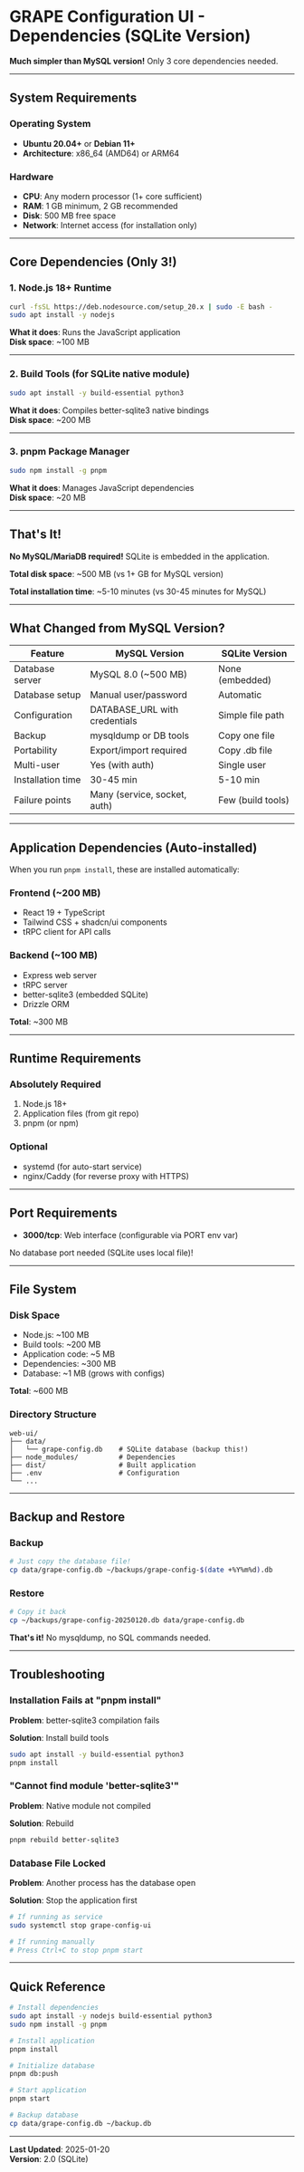 # GRAPE Configuration UI - Dependencies (SQLite Version)

**Much simpler than MySQL version!** Only 3 core dependencies needed.

---

## System Requirements

### Operating System
- **Ubuntu 20.04+** or **Debian 11+**
- **Architecture**: x86_64 (AMD64) or ARM64

### Hardware
- **CPU**: Any modern processor (1+ core sufficient)
- **RAM**: 1 GB minimum, 2 GB recommended
- **Disk**: 500 MB free space
- **Network**: Internet access (for installation only)

---

## Core Dependencies (Only 3!)

### 1. Node.js 18+ Runtime

```bash
curl -fsSL https://deb.nodesource.com/setup_20.x | sudo -E bash -
sudo apt install -y nodejs
```

**What it does**: Runs the JavaScript application  
**Disk space**: ~100 MB

---

### 2. Build Tools (for SQLite native module)

```bash
sudo apt install -y build-essential python3
```

**What it does**: Compiles better-sqlite3 native bindings  
**Disk space**: ~200 MB

---

### 3. pnpm Package Manager

```bash
sudo npm install -g pnpm
```

**What it does**: Manages JavaScript dependencies  
**Disk space**: ~20 MB

---

## That's It!

**No MySQL/MariaDB required!** SQLite is embedded in the application.

**Total disk space**: ~500 MB (vs 1+ GB for MySQL version)

**Total installation time**: ~5-10 minutes (vs 30-45 minutes for MySQL)

---

## What Changed from MySQL Version?

| Feature | MySQL Version | SQLite Version |
|---------|--------------|----------------|
| Database server | MySQL 8.0 (~500 MB) | None (embedded) |
| Database setup | Manual user/password | Automatic |
| Configuration | DATABASE_URL with credentials | Simple file path |
| Backup | mysqldump or DB tools | Copy one file |
| Portability | Export/import required | Copy .db file |
| Multi-user | Yes (with auth) | Single user |
| Installation time | 30-45 min | 5-10 min |
| Failure points | Many (service, socket, auth) | Few (build tools) |

---

## Application Dependencies (Auto-installed)

When you run `pnpm install`, these are installed automatically:

### Frontend (~200 MB)
- React 19 + TypeScript
- Tailwind CSS + shadcn/ui components
- tRPC client for API calls

### Backend (~100 MB)
- Express web server
- tRPC server
- better-sqlite3 (embedded SQLite)
- Drizzle ORM

**Total**: ~300 MB

---

## Runtime Requirements

### Absolutely Required
1. Node.js 18+
2. Application files (from git repo)
3. pnpm (or npm)

### Optional
- systemd (for auto-start service)
- nginx/Caddy (for reverse proxy with HTTPS)

---

## Port Requirements

- **3000/tcp**: Web interface (configurable via PORT env var)

No database port needed (SQLite uses local file)!

---

## File System

### Disk Space
- Node.js: ~100 MB
- Build tools: ~200 MB
- Application code: ~5 MB
- Dependencies: ~300 MB
- Database: ~1 MB (grows with configs)

**Total**: ~600 MB

### Directory Structure
```
web-ui/
├── data/
│   └── grape-config.db    # SQLite database (backup this!)
├── node_modules/          # Dependencies
├── dist/                  # Built application
├── .env                   # Configuration
└── ...
```

---

## Backup and Restore

### Backup
```bash
# Just copy the database file!
cp data/grape-config.db ~/backups/grape-config-$(date +%Y%m%d).db
```

### Restore
```bash
# Copy it back
cp ~/backups/grape-config-20250120.db data/grape-config.db
```

**That's it!** No mysqldump, no SQL commands needed.

---

## Troubleshooting

### Installation Fails at "pnpm install"

**Problem**: better-sqlite3 compilation fails

**Solution**: Install build tools
```bash
sudo apt install -y build-essential python3
pnpm install
```

### "Cannot find module 'better-sqlite3'"

**Problem**: Native module not compiled

**Solution**: Rebuild
```bash
pnpm rebuild better-sqlite3
```

### Database File Locked

**Problem**: Another process has the database open

**Solution**: Stop the application first
```bash
# If running as service
sudo systemctl stop grape-config-ui

# If running manually
# Press Ctrl+C to stop pnpm start
```

---

## Quick Reference

```bash
# Install dependencies
sudo apt install -y nodejs build-essential python3
sudo npm install -g pnpm

# Install application
pnpm install

# Initialize database
pnpm db:push

# Start application
pnpm start

# Backup database
cp data/grape-config.db ~/backup.db
```

---

**Last Updated**: 2025-01-20  
**Version**: 2.0 (SQLite)

